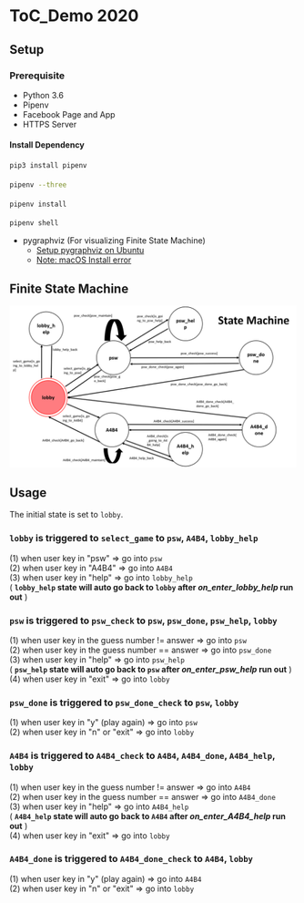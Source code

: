 # ToC_Demo 2020

## Setup

### Prerequisite
* Python 3.6
* Pipenv
* Facebook Page and App
* HTTPS Server

#### Install Dependency
```sh
pip3 install pipenv

pipenv --three

pipenv install

pipenv shell
```

* pygraphviz (For visualizing Finite State Machine)
    * [Setup pygraphviz on Ubuntu](http://www.jianshu.com/p/a3da7ecc5303)
	* [Note: macOS Install error](https://github.com/pygraphviz/pygraphviz/issues/100)  

## Finite State Machine
![fsm](./img/show-fsm.png)

## Usage
The initial state is set to `lobby`.  

### `lobby`  is triggered to `select_game` to `psw`, `A4B4`, `lobby_help`  
(1) when user key in "psw"  => go into `psw`  
(2) when user key in "A4B4" => go into `A4B4`  
(3) when user key in "help" => go into `lobby_help`  
( **`lobby_help`  state will auto go back to `lobby` after *on_enter_lobby_help* run out** )  
	
### `psw`  is triggered to `psw_check` to `psw`, `psw_done`, `psw_help`, `lobby`  
(1) when user key in the guess number != answer  => go into `psw`  
(2) when user key in the guess number == answer  => go into `psw_done`  
(3) when user key in "help"  => go into `psw_help`  
( **`psw_help`  state will auto go back to `psw` after *on_enter_psw_help* run out** )  
(4) when user key in "exit"  => go into `lobby`  

### `psw_done`  is triggered to `psw_done_check` to `psw`, `lobby`   
(1) when user key in "y" (play again)  => go into `psw`  
(2) when user key in "n" or "exit"     => go into `lobby`  

### `A4B4`  is triggered to `A4B4_check` to `A4B4`, `A4B4_done`, `A4B4_help`, `lobby`  
(1) when user key in the guess number != answer  => go into `A4B4`  
(2) when user key in the guess number == answer  => go into `A4B4_done`  
(3) when user key in "help"  => go into `A4B4_help`  
( **`A4B4_help`  state will auto go back to `A4B4` after *on_enter_A4B4_help* run out** )  
(4) when user key in "exit"  => go into `lobby`  

### `A4B4_done`  is triggered to `A4B4_done_check` to `A4B4`, `lobby`   
(1) when user key in "y" (play again)  => go into `A4B4`  
(2) when user key in "n" or "exit"     => go into `lobby`  

